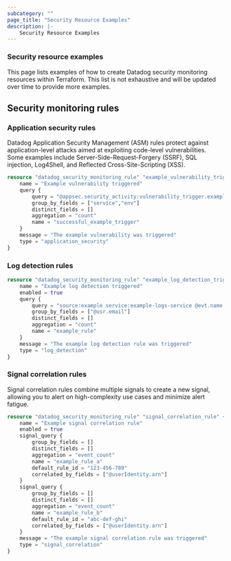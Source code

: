 ```yaml
---
subcategory: ""
page_title: "Security Resource Examples"
description: |-
    Security Resource Examples
---
```


### Security resource examples

This page lists examples of how to create Datadog security monitoring resources within Terraform. This list is not exhaustive and will be updated over time to provide more examples.

## Security monitoring rules

### Application security rules

Datadog Application Security Management (ASM) rules protect against application-level attacks aimed at exploiting code-level vulnerabilities. Some examples include Server-Side-Request-Forgery (SSRF), SQL injection, Log4Shell, and Reflected Cross-Site-Scripting (XSS).

```terraform
resource "datadog_security_monitoring_rule" "example_vulnerability_triggered" {
	name = "Example vulnerability triggered"
	query {
		query = "@appsec.security_activity:vulnerability_trigger.example"
		group_by_fields = ["service","env"]
		distinct_fields = []
		aggregation = "count"
		name = "successful_example_trigger"
	}
	message = "The example vulnerability was triggered"
	type = "application_security"
}
```

### Log detection rules

```terraform
resource "datadog_security_monitoring_rule" "example_log_detection_triggered" {
	name = "Example log detection triggered"
	enabled = true
	query {
		query = "source:example service:example-logs-service @evt.name:(example_1 OR example_2)"
		group_by_fields = ["@usr.email"]
		distinct_fields = []
		aggregation = "count"
		name = "example_rule"
	}
	message = "The example log detection rule was triggered"
	type = "log_detection"
}

```

### Signal correlation rules

Signal correlation rules combine multiple signals to create a new signal, allowing you to alert on high-complexity use cases and minimize alert fatigue.

```terraform
resource "datadog_security_monitoring_rule" "signal_correlation_rule" {
	name = "Example signal correlation rule"
	enabled = true
	signal_query {
		group_by_fields = []
		distinct_fields = []
		aggregation = "event_count"
		name = "example_rule_a"
		default_rule_id = "123-456-789"
		correlated_by_fields = ["@userIdentity.arn"]
	}
	signal_query {
		group_by_fields = []
		distinct_fields = []
		aggregation = "event_count"
		name = "example_rule_b"
		default_rule_id = "abc-def-ghi"
		correlated_by_fields = ["@userIdentity.arn"]
	}
	message = "The example signal correlation rule was triggered"
	type = "signal_correlation"
}
```

